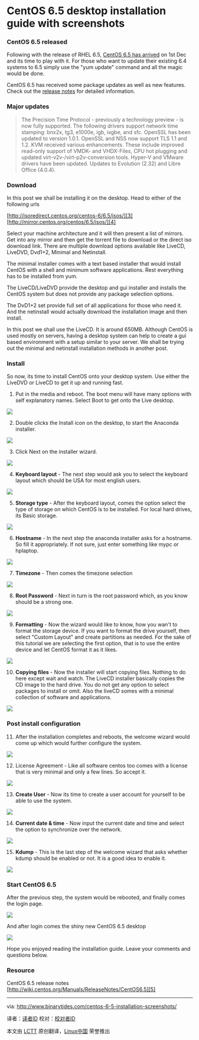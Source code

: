 CentOS 6.5 desktop installation guide with screenshots
================================================================================
### CentOS 6.5 released ###

Following with the release of RHEL 6.5, [CentOS 6.5 has arrived][1] on 1st Dec and its time to play with it. For those who want to update their existing 6.4 systems to 6.5 simply use the "yum update" command and all the magic would be done.

CentOS 6.5 has received some package updates as well as new features. Check out the [release notes][2] for detailed information.

### Major updates ###

> The Precision Time Protocol - previously a technology preview - is now fully supported. The following drivers support network time stamping: bnx2x, tg3, e1000e, igb, ixgbe, and sfc.
> OpenSSL has been updated to version 1.0.1.
> OpenSSL and NSS now support TLS 1.1 and 1.2.
> KVM received various enhancements. These include improved read-only support of VMDK- and VHDX-Files, CPU hot plugging and updated virt-v2v-/virt-p2v-conversion tools.
> Hyper-V and VMware drivers have been updated.
> Updates to Evolution (2.32) and Libre Office (4.0.4).

### Download ###

In this post we shall be installing it on the desktop. Head to either of the following urls

[http://isoredirect.centos.org/centos-6/6.5/isos/][3]
[http://mirror.centos.org/centos/6.5/isos/][4]

Select your machine architecture and it will then present a list of mirrors. Get into any mirror and then get the torrent file to download or the direct iso download link. There are multiple download options available like LiveCD, LiveDVD, Dvd1+2, Minimal and Netinstall.

The minimal installer comes with a text based installer that would install CentOS with a shell and minimum software applications. Rest everything has to be installed from yum.

The LiveCD/LiveDVD provide the desktop and gui installer and installs the CentOS system but does not provide any package selection options.

The DvD1+2 set provide full set of all applications for those who need it.
And the netinstall would actually download the installation image and then install.

In this post we shall use the LiveCD. It is around 650MB.
Although CentOS is used mostly on servers, having a desktop system can help to create a gui based environment with a setup similar to your server. We shall be trying out the minimal and netinstall installation methods in another post.

### Install ###

So now, its time to install CentOS onto your desktop system. Use either the LiveDVD or LiveCD to get it up and running fast.

1. Put in the media and reboot. The boot menu will have many options with self explanatory names. Select Boot to get onto the Live desktop.

![](http://www.binarytides.com/blog/wp-content/uploads/2013/12/centos-65-install-screenshot-1.png)

2. Double clicks the Install icon on the desktop, to start the Anaconda installer.

![](http://www.binarytides.com/blog/wp-content/uploads/2013/12/centos-65-install-screenshot-2.png)

3. Click Next on the installer wizard.

![](http://www.binarytides.com/blog/wp-content/uploads/2013/12/centos-65-install-screenshot-3.png)

4. **Keyboard layout** - The next step would ask you to select the keyboard layout which should be USA for most english users.

![](http://www.binarytides.com/blog/wp-content/uploads/2013/12/centos-65-install-screenshot-4.png)

5. **Storage type** - After the keyboard layout, comes the option select the type of storage on which CentOS is to be installed. For local hard drives, its Basic storage.

![](http://www.binarytides.com/blog/wp-content/uploads/2013/12/centos-65-install-screenshot-5.png)

6. **Hostname** - In the next step the anaconda installer asks for a hostname. So fill it appropriately. If not sure, just enter something like mypc or hplaptop.

![](http://www.binarytides.com/blog/wp-content/uploads/2013/12/centos-65-install-screenshot-6.png)

7. **Timezone** - Then comes the timezone selection

![](http://www.binarytides.com/blog/wp-content/uploads/2013/12/centos-65-install-screenshot-7.png)

8. **Root Password** - Next in turn is the root password which, as you know should be a strong one.

![](http://www.binarytides.com/blog/wp-content/uploads/2013/12/centos-65-install-screenshot-8.png)

9. **Formatting** - Now the wizard would like to know, how you wan't to format the storage device. If you want to format the drive yourself, then select "Custom Layout" and create partitions as needed. For the sake of this tutorial we are selecting the first option, that is to use the entire device and let CentOS format it as it likes.

![](http://www.binarytides.com/blog/wp-content/uploads/2013/12/centos-65-install-screenshot-9.png)

10. **Copying files** - Now the installer will start copying files. Nothing to do here except wait and watch. The LiveCD installer basically copies the CD image to the hard drive. You do not get any option to select packages to install or omit. Also the liveCD somes with a minimal collection of software and applications.

![](http://www.binarytides.com/blog/wp-content/uploads/2013/12/centos-65-install-screenshot-10.png)

### Post install configuration ###

11. After the installation completes and reboots, the welcome wizard would come up which would further configure the system.

![](http://www.binarytides.com/blog/wp-content/uploads/2013/12/centos-65-install-screenshot-11.png)

12. License Agreement - Like all software centos too comes with a license that is very minimal and only a few lines. So accept it.

![](http://www.binarytides.com/blog/wp-content/uploads/2013/12/centos-65-install-screenshot-12.png)

13. **Create User** - Now its time to create a user account for yourself to be able to use the system.

![](http://www.binarytides.com/blog/wp-content/uploads/2013/12/centos-65-install-screenshot-13.png)

14. **Current date & time** - Now input the current date and time and select the option to synchronize over the network.

![](http://www.binarytides.com/blog/wp-content/uploads/2013/12/centos-65-install-screenshot-14.png)

15. **Kdump** - This is the last step of the welcome wizard that asks whether kdump should be enabled or not. It is a good idea to enable it.

![](http://www.binarytides.com/blog/wp-content/uploads/2013/12/centos-65-install-screenshot-15.png)

### Start CentOS 6.5 ###

After the previous step, the system would be rebooted, and finally comes the login page.

![](http://www.binarytides.com/blog/wp-content/uploads/2013/12/centos-65-login.png)

And after login comes the shiny new CentOS 6.5 desktop

![](http://www.binarytides.com/blog/wp-content/uploads/2013/12/centos-65-desktop.png)

Hope you enjoyed reading the installation guide. Leave your comments and questions below.

### Resource ###

CentOS 6.5 release notes
[http://wiki.centos.org/Manuals/ReleaseNotes/CentOS6.5][5]

--------------------------------------------------------------------------------

via: http://www.binarytides.com/centos-6-5-installation-screenshots/

译者：[译者ID](https://github.com/译者ID) 校对：[校对者ID](https://github.com/校对者ID)

本文由 [LCTT](https://github.com/LCTT/TranslateProject) 原创翻译，[Linux中国](http://linux.cn/) 荣誉推出

[1]:http://lists.centos.org/pipermail/centos-announce/2013-December/020032.html
[2]:http://wiki.centos.org/Manuals/ReleaseNotes/CentOS6.5
[3]:http://isoredirect.centos.org/centos-6/6.5/isos/
[4]:http://mirror.centos.org/centos/6.5/isos/
[5]:http://wiki.centos.org/Manuals/ReleaseNotes/CentOS6.5
